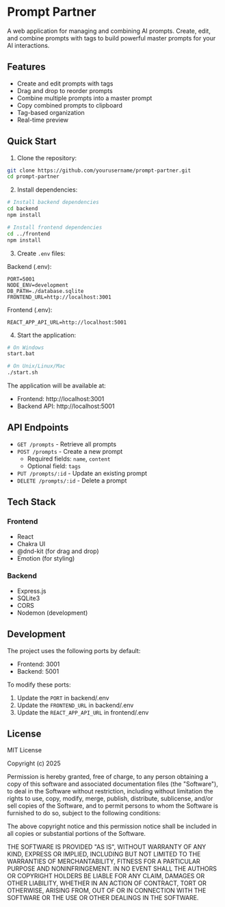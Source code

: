 # Prompt Partner

A web application for managing and combining AI prompts. Create, edit, and combine prompts with tags to build powerful master prompts for your AI interactions.

## Features

- Create and edit prompts with tags
- Drag and drop to reorder prompts
- Combine multiple prompts into a master prompt
- Copy combined prompts to clipboard
- Tag-based organization
- Real-time preview

## Quick Start

1. Clone the repository:
```bash
git clone https://github.com/yourusername/prompt-partner.git
cd prompt-partner
```

2. Install dependencies:
```bash
# Install backend dependencies
cd backend
npm install

# Install frontend dependencies
cd ../frontend
npm install
```

3. Create `.env` files:

Backend (.env):
```
PORT=5001
NODE_ENV=development
DB_PATH=./database.sqlite
FRONTEND_URL=http://localhost:3001
```

Frontend (.env):
```
REACT_APP_API_URL=http://localhost:5001
```

4. Start the application:
```bash
# On Windows
start.bat

# On Unix/Linux/Mac
./start.sh
```

The application will be available at:
- Frontend: http://localhost:3001
- Backend API: http://localhost:5001

## API Endpoints

- `GET /prompts` - Retrieve all prompts
- `POST /prompts` - Create a new prompt
  - Required fields: `name`, `content`
  - Optional field: `tags`
- `PUT /prompts/:id` - Update an existing prompt
- `DELETE /prompts/:id` - Delete a prompt

## Tech Stack

### Frontend
- React
- Chakra UI
- @dnd-kit (for drag and drop)
- Emotion (for styling)

### Backend
- Express.js
- SQLite3
- CORS
- Nodemon (development)

## Development

The project uses the following ports by default:
- Frontend: 3001
- Backend: 5001

To modify these ports:
1. Update the `PORT` in backend/.env
2. Update the `FRONTEND_URL` in backend/.env
3. Update the `REACT_APP_API_URL` in frontend/.env

## License

MIT License

Copyright (c) 2025

Permission is hereby granted, free of charge, to any person obtaining a copy
of this software and associated documentation files (the "Software"), to deal
in the Software without restriction, including without limitation the rights
to use, copy, modify, merge, publish, distribute, sublicense, and/or sell
copies of the Software, and to permit persons to whom the Software is
furnished to do so, subject to the following conditions:

The above copyright notice and this permission notice shall be included in all
copies or substantial portions of the Software.

THE SOFTWARE IS PROVIDED "AS IS", WITHOUT WARRANTY OF ANY KIND, EXPRESS OR
IMPLIED, INCLUDING BUT NOT LIMITED TO THE WARRANTIES OF MERCHANTABILITY,
FITNESS FOR A PARTICULAR PURPOSE AND NONINFRINGEMENT. IN NO EVENT SHALL THE
AUTHORS OR COPYRIGHT HOLDERS BE LIABLE FOR ANY CLAIM, DAMAGES OR OTHER
LIABILITY, WHETHER IN AN ACTION OF CONTRACT, TORT OR OTHERWISE, ARISING FROM,
OUT OF OR IN CONNECTION WITH THE SOFTWARE OR THE USE OR OTHER DEALINGS IN THE
SOFTWARE.
